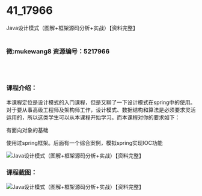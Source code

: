 # 41_17966
Java设计模式（图解+框架源码分析+实战）【资料完整】
<br/></br>
<h3>微:mukewang8 资源编号：5217966</h3>
<br/></br>
<h3>课程介绍：</h3>
<p>本课程定位是设计模式的入门课程，但是又聊了一下设计模式在spring中的使用。对于要从事高级工程师及架构师工作，设计模式、数据结构和算法是必须要求灵活运用的，所以这类学生可以从本课程开始学习。而本课程对你的要求如下：</p>
<p>有面向对象的基础</p>
<p>使用过spring框架。后面有一个综合案例，模拟spring实现IOC功能</p>
<p><img src="https://www.ko996.com/wp-content/uploads/img/2021/01/1-116-300x137.png" alt="Java设计模式（图解+框架源码分析+实战）【资料完整】"></p>
<div class="info-desc">
<h3>课程截图：</h3>
<p><img src="https://www.ko996.com/wp-content/uploads/img/2021/01/2-133.png" alt="Java设计模式（图解+框架源码分析+实战）【资料完整】"></p>


			
</div>
